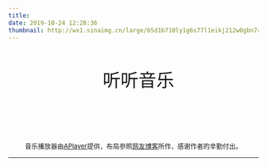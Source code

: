 ```yaml
---
title:
date: 2019-10-24 12:28:36
thumbnail: http://wx1.sinaimg.cn/large/b5d1b710ly1g6s77l1eikj212w0gbn7r.jpg
---
```

<link rel="stylesheet" href="https://cdn.jsdelivr.net/npm/aplayer/dist/APlayer.min.css">
<script src="https://cdn.jsdelivr.net/npm/aplayer/dist/APlayer.min.js"></script>
<script src="https://cdn.jsdelivr.net/npm/meting@2/dist/Meting.min.js"></script>
<div style="text-align: center;font-size: 36px;margin-top: 50px;margin-bottom: 50px">
    <i class="fa fa-music"></i>&nbsp;&nbsp;听听音乐
</div>
<meting-js style="margin-top: 1.5rem;width: auto;height: auto;"
    server="netease"
    type="playlist"
    id="408894554"
    theme="#2980b9"
    loop="all"
    autoplay="true"
    order="random"
    storageName="aplayer-setting"
    lrctype=0
    >
</meting-js>
<style>
    .aplayer{
        margin: 1.5rem 0;
    }
</style>

<div style="text-align:center;margin-top: 100px">
	<p>
		<span style="font-size:13px;">
			音乐播放器由<a href="https://github.com/MoePlayer/APlayer" target="_blank" rel="noopener">APlayer</a>提供，布局参照<a href="https://www.policx.com/music/" target="_blank" rel="noopener">网友博客</a>所作，感谢作者的辛勤付出。
		</span>
	</p>
</div>

<hr>